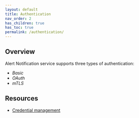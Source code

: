 ```yaml
---
layout: default
title: Authentication
nav_order: 2
has_children: true
has_toc: true
permalink: /authentication/
---
```


## Overview

Alert Notification service supports three types of authentication:

* _Basic_
* _OAuth_
* _mTLS_
## Resources

* [Credential management](https://help.sap.com/viewer/5967a369d4b74f7a9c2b91f5df8e6ab6/Cloud/en-US/b90ed0f3a9604f8e844c73a78d5fad45.html)